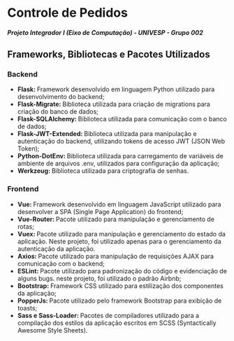 # Controle de Pedidos

##### Projeto Integrador I (Eixo de Computação) - UNIVESP - Grupo 002 


## Frameworks, Bibliotecas e Pacotes Utilizados

### Backend

- <b>Flask: </b> Framework desenvolvido em linguagem Python utilizado para desenvolvimento do backend;
- <b>Flask-Migrate: </b> Biblioteca utilizada para criação de migrations para criação do banco de dados;
- <b>Flask-SQLAlchemy: </b> Biblioteca utilizada para comunicação com o banco de dados;
- <b>Flask-JWT-Extended: </b> Biblioteca utilizada para manipulação e autenticação do backend, utilizando tokens de 
acesso JWT (JSON Web Token); 
- <b>Python-DotEnv: </b> Biblioteca utilizada para carregamento de variáveis de ambiente de arquivos .env, utilizados 
para configuração da aplicação; 
- <b>Werkzeug: </b> Biblioteca utilizada para criptografia de senhas.

### Frontend

- <b>Vue: </b> Framework desenvolvido em linguagem JavaScript utilizado para desenvolver a SPA (Single Page Application)
do frontend;
- <b>Vue-Router: </b> Pacote utilizado para manipulação e gerenciamento de rotas;
- <b>Vuex: </b> Pacote utilizado para manipulação e gerenciamento do estado da aplicação. Neste projeto, foi utilizado 
apenas para o gerenciamento da autenticação da aplicação. 
- <b>Axios: </b> Pacote utilizado para manipulação de requisições AJAX para comunicação com o backend;
- <b>ESLint: </b> Pacote utilizado para padronização do código e evidenciação de alguns bugs. neste projeto, foi
utilizado o padrão Airbnb;
- <b>Bootstrap: </b> Framework CSS utilizado para estilização dos componentes da aplicação;
- <b>PopperJs: </b> Pacote utilizado pelo framework Bootstrap para exibição de toasts;
- <b>Sass e Sass-Loader: </b> Pacotes de compiladores utilizado para a compilação dos estilos da aplicação escritos em 
SCSS (Syntactically Awesome Style Sheets).